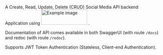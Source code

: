 A Create, Read, Update, Delete (CRUD) Social Media API backend Application using <img src="https://upload.wikimedia.org/wikiversity/en/thumb/8/8c/FastAPI_logo.png/800px-FastAPI_logo.png" alt="Example image" width="150" height="50">
.

Documentation of API comes available in both SwaggerUI (with route `/docs`) and redoc (with route `/redoc`).

Supports JWT Token Authentication (Stateless, Client-end Authentication).



